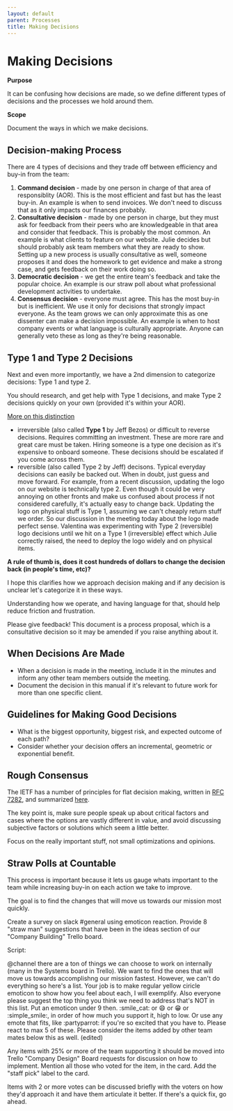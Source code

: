 ```yaml
---
layout: default
parent: Processes
title: Making Decisions
---
```


# Making Decisions

**Purpose**

It can be confusing how decisions are made, so we define different types of decisions and the processes we hold around them.

**Scope**

Document the ways in which we make decisions.

## Decision-making Process

There are 4 types of decisions and they trade off between efficiency and
buy-in from the team:

1.  **Command decision** - made by one person in charge of that area of responsiblity (AOR). This is the most efficient and fast but has the least buy-in. An example is when to send invoices. We don't need to discuss that as it only impacts our finances probably.
2.  **Consultative decision** - made by one person in charge, but they must ask for feedback from their peers who are knowledgeable in that area and consider that feedback. This is probably the most common. An example is what clients to feature on our website. Julie decides but should probably ask team members what they are ready to show. Setting up a new process is usually consultative as well, someone proposes it and does the homework to get evidence and make a strong case, and gets feedback on their work doing so.
3. **Democratic decision** - we get the entire team's feedback and take the  popular choice. An example is our straw poll about what professional development activities to undertake.
4.  **Consensus decision** - everyone must agree. This has the most buy-in but is inefficient. We use it only for decisions that strongly impact everyone. As the team grows we can only approximate this as one dissenter can make a decision impossible. An example is when to host company events or what language is culturally appropriate. Anyone can generally veto these as long as they're being reasonable.

## Type 1 and Type 2 Decisions

Next and even more importantly, we have a 2nd dimension to categorize decisions: Type 1 and type 2. 

You should research, and get help with
Type 1 decisions, and make Type 2 decisions quickly on your own (provided it's within your AOR).

[More on this distinction](https://www.businessinsider.com/jeff-bezos-on-type-1-and-type-2-decisions-2016-4)

  - irreversible (also called **Type 1** by Jeff Bezos) or difficult to reverse decisions. Requires committing an investment. These are more rare and great care must be taken. Hiring someone is a type one decision as it's expensive to onboard someone. These decisions should be escalated if you come across them.
  - reversible (also called Type 2 by Jeff) decisons. Typical everyday decisions can easily be backed out. When in doubt, just guess and move forward. For example, from a recent discussion, updating the logo on our website is technically type 2. Even though it could be very annoying on other fronts and make us confused about process if not considered carefully, it's actually easy to change back. Updating the logo on physical stuff is Type 1, assuming we can't cheaply return stuff we order. So our discussion in the meeting today about the logo made perfect sense. Valentina was experimenting with Type 2 (reversible) logo decisions until we hit on a Type 1 (irreversible) effect which Julie correctly raised, the need to deploy the logo widely and on physical items.

**A rule of thumb is, does it cost hundreds of dollars to change the decision back (in people's time, etc)?**

I hope this clarifies how we approach decision making and if any decision is unclear let's categorize it in these ways. 

Understanding how we operate, and having language for that, should help reduce friction and frustration.

Please give feedback\! This document is a process proposal, which is a consultative decision so it may be amended if you raise anything about it.

## When Decisions Are Made

  - When a decision is made in the meeting, include it in the minutes and inform any other team members outside the meeting.
  - Document the decision in this manual if it's relevant to future work for more than one specific client.

## Guidelines for Making Good Decisions

  - What is the biggest opportunity, biggest risk, and expected outcome of each path?
  - Consider whether your decision offers an incremental, geometric or exponential benefit.

## Rough Consensus

The IETF has a number of principles for flat decision making, written in [RFC 7282](https://tools.ietf.org/html/rfc7282), and summarized [here](https://doist.com/blog/decision-making-flat-organization/).

The key point is, make sure people speak up about critical factors and cases where the options are vastly different in value, and avoid
discussing subjective factors or solutions which seem a little better.

Focus on the really important stuff, not small optimizations and opinions.

## Straw Polls at Countable

This process is important because it lets us gauge whats important to the team while increasing buy-in on each action we take to improve. 

The goal is to find the changes that will move us towards our mission most quickly.

Create a survey on slack \#general using emoticon reaction. Provide 8 "straw man" suggestions that have been in the ideas section of our "Company Building" Trello board.

Script:

@channel there are a ton of things we can choose to work on internally
(many in the Systems board in Trello). We want to find the ones that
will move us towards accomplishng our mission fastest. However, we can't
do everything so here's a list. Your job is to make regular yellow
ciricle emoticon to show how you feel about each, I will exemplify. Also
everyone please suggest the top thing you think we need to address
that's NOT in this list. Put an emoticon under 9 then. :smile\_cat: or
:smile: or :grin: or :simple\_smile:, in order of how much you support
it, high to low. Or use any emote that fits, like :partyparrot: if
you're so excited that you have to. Please react to max 5 of these.
Please consider the items added by other team mates below this as well.
(edited)

Any items with 25% or more of the team supporting it should be moved
into Trello "Company Design" Board requests for discussion on how to
implement. Mention all those who voted for the item, in the card. Add
the "staff pick" label to the card.

Items with 2 or more votes can be discussed briefly with the voters on
how they'd approach it and have them articulate it better. If there's a
quick fix, go ahead.

